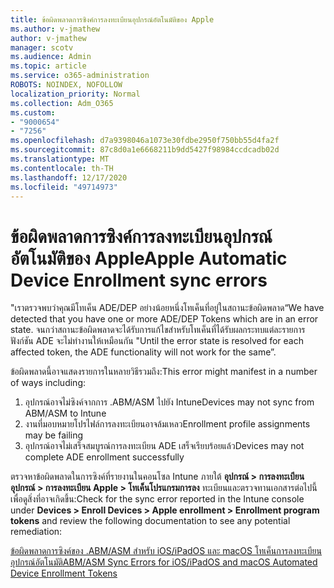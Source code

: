 ```yaml
---
title: ข้อผิดพลาดการซิงค์การลงทะเบียนอุปกรณ์อัตโนมัติของ Apple
ms.author: v-jmathew
author: v-jmathew
manager: scotv
ms.audience: Admin
ms.topic: article
ms.service: o365-administration
ROBOTS: NOINDEX, NOFOLLOW
localization_priority: Normal
ms.collection: Adm_O365
ms.custom:
- "9000654"
- "7256"
ms.openlocfilehash: d7a9398046a1073e30fdbe2950f750bb55d4fa2f
ms.sourcegitcommit: 87c8d0a1e6668211b9dd5427f98984ccdcadb02d
ms.translationtype: MT
ms.contentlocale: th-TH
ms.lasthandoff: 12/17/2020
ms.locfileid: "49714973"
---
```

# <a name="apple-automatic-device-enrollment-sync-errors"></a><span data-ttu-id="b9bfe-102">ข้อผิดพลาดการซิงค์การลงทะเบียนอุปกรณ์อัตโนมัติของ Apple</span><span class="sxs-lookup"><span data-stu-id="b9bfe-102">Apple Automatic Device Enrollment sync errors</span></span>

<span data-ttu-id="b9bfe-103">"เราตรวจพบว่าคุณมีโทเค็น ADE/DEP อย่างน้อยหนึ่งโทเค็นที่อยู่ในสถานะข้อผิดพลาด</span><span class="sxs-lookup"><span data-stu-id="b9bfe-103">“We have detected that you have one or more ADE/DEP Tokens which are in an error state.</span></span> <span data-ttu-id="b9bfe-104">จนกว่าสถานะข้อผิดพลาดจะได้รับการแก้ไขสำหรับโทเค็นที่ได้รับผลกระทบแต่ละรายการฟังก์ชัน ADE จะไม่ทำงานให้เหมือนกัน "</span><span class="sxs-lookup"><span data-stu-id="b9bfe-104">Until the error state is resolved for each affected token, the ADE functionality will not work for the same”.</span></span>

<span data-ttu-id="b9bfe-105">ข้อผิดพลาดนี้อาจแสดงรายการในหลายวิธีรวมถึง:</span><span class="sxs-lookup"><span data-stu-id="b9bfe-105">This error might manifest in a number of ways including:</span></span>

1. <span data-ttu-id="b9bfe-106">อุปกรณ์อาจไม่ซิงค์จากการ .ABM/ASM ไปยัง Intune</span><span class="sxs-lookup"><span data-stu-id="b9bfe-106">Devices may not sync from ABM/ASM to Intune</span></span>
2. <span data-ttu-id="b9bfe-107">งานที่มอบหมายโปรไฟล์การลงทะเบียนอาจล้มเหลว</span><span class="sxs-lookup"><span data-stu-id="b9bfe-107">Enrollment profile assignments may be failing</span></span>
3. <span data-ttu-id="b9bfe-108">อุปกรณ์อาจไม่เสร็จสมบูรณ์การลงทะเบียน ADE เสร็จเรียบร้อยแล้ว</span><span class="sxs-lookup"><span data-stu-id="b9bfe-108">Devices may not complete ADE enrollment successfully</span></span>

<span data-ttu-id="b9bfe-109">ตรวจหาข้อผิดพลาดในการซิงค์ที่รายงานในคอนโซล Intune ภายใต้ **อุปกรณ์ > การลงทะเบียนอุปกรณ์ > การลงทะเบียน Apple > โทเค็นโปรแกรมการลง** ทะเบียนและตรวจทานเอกสารต่อไปนี้เพื่อดูสิ่งที่อาจเกิดขึ้น:</span><span class="sxs-lookup"><span data-stu-id="b9bfe-109">Check for the sync error reported in the Intune console under **Devices > Enroll Devices > Apple enrollment > Enrollment program tokens** and review the following documentation to see any potential remediation:</span></span>

[<span data-ttu-id="b9bfe-110">ข้อผิดพลาดการซิงค์ของ .ABM/ASM สำหรับ iOS/iPadOS และ macOS โทเค็นการลงทะเบียนอุปกรณ์อัตโนมัติ</span><span class="sxs-lookup"><span data-stu-id="b9bfe-110">ABM/ASM Sync Errors for iOS/iPadOS and macOS Automated Device Enrollment Tokens</span></span>](https://docs.microsoft.com/mem/intune/enrollment/troubleshoot-ios-enrollment-errors#resolutions-when-syncing-tokens-between-intune-and-abmasm-for-automated-device-enrollment)
